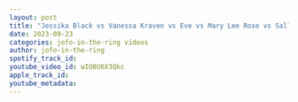 ```yaml
---
layout: post
title: "Jessika Black vs Vanessa Kraven vs Eve vs Mary Lee Rose vs Sally vs Francisca Proulx ALC Wrestling"
date: 2023-09-23
categories: jofo-in-the-ring videos
author: jofo-in-the-ring
spotify_track_id: 
youtube_video_id: wIO0U6X3Qkc
apple_track_id: 
youtube_metadata: 
---
```

